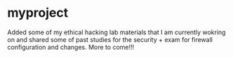 # myproject
Added some of my ethical hacking lab materials that I am currently wokring on and shared some of past studies for the security + exam for firewall configuration and changes. 
More to come!!!

